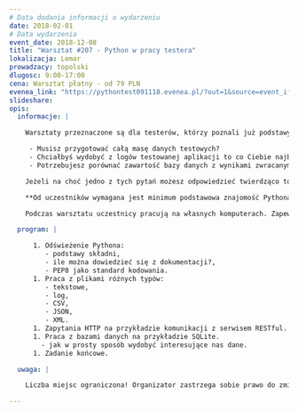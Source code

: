 ```yaml
---
# Data dodania informacji o wydarzeniu
date: 2018-02-01
# Data wydarzenia
event_date: 2018-12-08
title: "Warsztat #207 - Python w pracy testera"
lokalizacja: Lemar
prowadzacy: topolski
dlugosc: 9:00-17:00
cena: Warsztat płatny - od 79 PLN
evenea_link: "https://pythontest091118.evenea.pl/?out=1&source=event_iframe"
slideshare:
opis:
  informacje: |

    Warsztaty przeznaczone są dla testerów, którzy poznali już podstawy Pythona ale nadal nie mają pomysłu jak efektywnie wykorzystać go w codziennej pracy.

     - Musisz przygotować całą masę danych testowych?
     - Chciałbyś wydobyć z logów testowanej aplikacji to co Ciebie najbardziej interesuje?
     - Potrzebujesz porównać zawartość bazy danych z wynikami zwracanymi przez aplikację webową?

    Jeżeli na choć jedno z tych pytań możesz odpowiedzieć twierdząco to świetnie trafiłeś! W czasie zajęć zagłębimy się w kilka z najużyteczniejszych testerom bibliotek Pythona. Z ich pomocą rozwiążemy przykładowe problemy, które każdy tester może napotkać na co dzień. Elementy, które przećwiczysz przy okazji wykonywania zadań warsztatowych z powodzeniem wykorzystać można w połączeniu z wieloma narzędziami Twojej codziennej pracy. Nie ważne czy jest to potężny kombajn do testów automatycznych, webowa aplikacja do zarządzania projektami czy zwykły notatnik.

    **Od uczestników wymagana jest minimum podstawowa znajomość Pythona. Warsztat nie pokrywa nauki programowania od podstaw.** Warsztat nie pokrywa nauki programowania od podstaw.

    Podczas warsztatu uczestnicy pracują na własnych komputerach. Zapewniamy serwis kawowy oraz lunch w formie pizzy mięsnej/wegetariańskiej.

  program: |

      1. Odświeżenie Pythona:
         - podstawy składni,
         - ile można dowiedzieć się z dokumentacji?,
         - PEP8 jako standard kodowania.
      1. Praca z plikami różnych typów:
         - tekstowe,
         - log,
         - CSV,
         - JSON,
         - XML.
      1. Zapytania HTTP na przykładzie komunikacji z serwisem RESTful.
      1. Praca z bazami danych na przykładzie SQLite.
        - jak w prosty sposób wydobyć interesujące nas dane.
      1. Zadanie końcowe.

  uwaga: |

    Liczba miejsc ograniczona! Organizator zastrzega sobie prawo do zmiany lokalizacji wydarzenia oraz jego odwołania w przypadku niezgłoszenia się minimalnej liczby uczestników.

---
```


